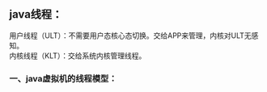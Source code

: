 ## java线程：

用户线程（ULT）：不需要用户态核心态切换。交给APP来管理，内核对ULT无感知。  
内核线程（KLT）：交给系统内核管理线程。  

### 一、java虚拟机的线程模型：

